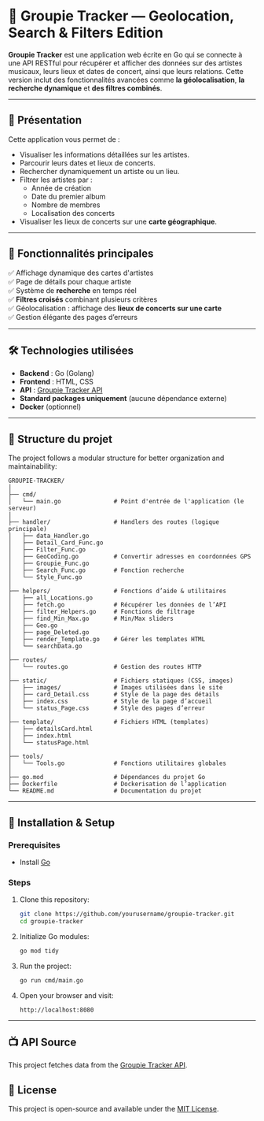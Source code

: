 # 🎵 Groupie Tracker — Geolocation, Search & Filters Edition

**Groupie Tracker** est une application web écrite en Go qui se connecte à une API RESTful pour récupérer et afficher des données sur des artistes musicaux, leurs lieux et dates de concert, ainsi que leurs relations. Cette version inclut des fonctionnalités avancées comme **la géolocalisation**, **la recherche dynamique** et **des filtres combinés**.

---

## 📌 Présentation

Cette application vous permet de :
- Visualiser les informations détaillées sur les artistes.
- Parcourir leurs dates et lieux de concerts.
- Rechercher dynamiquement un artiste ou un lieu.
- Filtrer les artistes par :
  - Année de création
  - Date du premier album
  - Nombre de membres
  - Localisation des concerts
- Visualiser les lieux de concerts sur une **carte géographique**.

---

## 🚀 Fonctionnalités principales

✅ Affichage dynamique des cartes d'artistes  
✅ Page de détails pour chaque artiste  
✅ Système de **recherche** en temps réel  
✅ **Filtres croisés** combinant plusieurs critères  
✅ Géolocalisation : affichage des **lieux de concerts sur une carte**  
✅ Gestion élégante des pages d’erreurs  

---

## 🛠 Technologies utilisées

- **Backend** : Go (Golang)
- **Frontend** : HTML, CSS
- **API** : [Groupie Tracker API](https://groupietrackers.herokuapp.com/api/)
- **Standard packages uniquement** (aucune dépendance externe)
- **Docker** (optionnel)

---

## 📁 Structure du projet


The project follows a modular structure for better organization and maintainability:

```
GROUPIE-TRACKER/
│
├── cmd/
│   └── main.go               # Point d'entrée de l'application (le serveur)
│
├── handler/                  # Handlers des routes (logique principale)
│   ├── data_Handler.go
│   ├── Detail_Card_Func.go
│   ├── Filter_Func.go
│   ├── GeoCoding.go          # Convertir adresses en coordonnées GPS
│   ├── Groupie_Func.go
│   ├── Search_Func.go        # Fonction recherche
│   └── Style_Func.go
│
├── helpers/                  # Fonctions d’aide & utilitaires
│   ├── all_Locations.go
│   ├── fetch.go              # Récupérer les données de l’API
│   ├── filter_Helpers.go     # Fonctions de filtrage
│   ├── find_Min_Max.go       # Min/Max sliders
│   ├── Geo.go
│   ├── page_Deleted.go
│   ├── render_Template.go    # Gérer les templates HTML
│   └── searchData.go
│
├── routes/
│   └── routes.go             # Gestion des routes HTTP
│
├── static/                   # Fichiers statiques (CSS, images)
│   ├── images/               # Images utilisées dans le site
│   ├── card_Detail.css       # Style de la page des détails
│   ├── index.css             # Style de la page d’accueil
│   └── status_Page.css       # Style des pages d’erreur
│
├── template/                 # Fichiers HTML (templates)
│   ├── detailsCard.html
│   ├── index.html
│   └── statusPage.html
│
├── tools/
│   └── Tools.go              # Fonctions utilitaires globales
│
├── go.mod                    # Dépendances du projet Go
├── Dockerfile                # Dockerisation de l’application
└── README.md                 # Documentation du projet

```

---

## 🚀 Installation & Setup

### Prerequisites
- Install [Go](https://go.dev/)

### Steps
1. Clone this repository:
   ```sh
   git clone https://github.com/yourusername/groupie-tracker.git
   cd groupie-tracker
   ```
2. Initialize Go modules:
   ```sh
   go mod tidy
   ```
3. Run the project:
   ```sh
   go run cmd/main.go
   ```
4. Open your browser and visit:
   ```
   http://localhost:8080
   ```

---

## 📺 API Source
This project fetches data from the [Groupie Tracker API](https://groupietrackers.herokuapp.com/api/).

## 📄 License
This project is open-source and available under the [MIT License](LICENSE).

